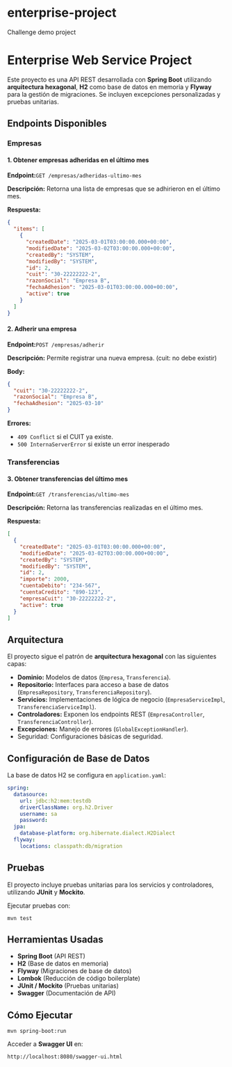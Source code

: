 # enterprise-project

Challenge demo project


# Enterprise Web Service Project

Este proyecto es una API REST desarrollada con **Spring Boot** utilizando **arquitectura hexagonal**, **H2** como base de datos en memoria y **Flyway** para la gestión de migraciones. Se incluyen excepciones personalizadas y pruebas unitarias.

## Endpoints Disponibles

### Empresas

#### 1. Obtener empresas adheridas en el último mes

**Endpoint:**`GET /empresas/adheridas-ultimo-mes`

**Descripción:** Retorna una lista de empresas que se adhirieron en el último mes.

**Respuesta:**

```json
{
  "items": [
    {
      "createdDate": "2025-03-01T03:00:00.000+00:00",
      "modifiedDate": "2025-03-02T03:00:00.000+00:00",
      "createdBy": "SYSTEM",
      "modifiedBy": "SYSTEM",
      "id": 2,
      "cuit": "30-22222222-2",
      "razonSocial": "Empresa B",
      "fechaAdhesion": "2025-03-01T03:00:00.000+00:00",
      "active": true
    }
  ]
}
```

#### 2. Adherir una empresa

**Endpoint:**`POST /empresas/adherir`

**Descripción:** Permite registrar una nueva empresa. (cuit: no debe existir)

**Body:**

```json
{
  "cuit": "30-22222222-2",
  "razonSocial": "Empresa B",
  "fechaAdhesion": "2025-03-10"
}
```

**Errores:**

* `409 Conflict` si el CUIT ya existe.
* `500 InternaServerError` si existe un error inesperado

### Transferencias

#### 3. Obtener transferencias del último mes

**Endpoint:**`GET /transferencias/ultimo-mes`

**Descripción:** Retorna las transferencias realizadas en el último mes.

**Respuesta:**

```json
[
  {
    "createdDate": "2025-03-01T03:00:00.000+00:00",
    "modifiedDate": "2025-03-02T03:00:00.000+00:00",
    "createdBy": "SYSTEM",
    "modifiedBy": "SYSTEM",
    "id": 2,
    "importe": 2000,
    "cuentaDebito": "234-567",
    "cuentaCredito": "890-123",
    "empresaCuit": "30-22222222-2",
    "active": true
  }
]
```

## Arquitectura

El proyecto sigue el patrón de **arquitectura hexagonal** con las siguientes capas:

* **Dominio:** Modelos de datos (`Empresa`, `Transferencia`).
* **Repositorio:** Interfaces para acceso a base de datos (`EmpresaRepository`, `TransferenciaRepository`).
* **Servicios:** Implementaciones de lógica de negocio (`EmpresaServiceImpl`, `TransferenciaServiceImpl`).
* **Controladores:** Exponen los endpoints REST (`EmpresaController`, `TransferenciaController`).
* **Excepciones:** Manejo de errores (`GlobalExceptionHandler`).
* Seguridad: Configuraciones básicas de seguridad.

## Configuración de Base de Datos

La base de datos H2 se configura en `application.yaml`:

```yaml
spring:
  datasource:
    url: jdbc:h2:mem:testdb
    driverClassName: org.h2.Driver
    username: sa
    password:
  jpa:
    database-platform: org.hibernate.dialect.H2Dialect
  flyway:
    locations: classpath:db/migration
```

## Pruebas

El proyecto incluye pruebas unitarias para los servicios y controladores, utilizando **JUnit** y **Mockito**.

Ejecutar pruebas con:

```shell
mvn test
```

## Herramientas Usadas

* **Spring Boot** (API REST)
* **H2** (Base de datos en memoria)
* **Flyway** (Migraciones de base de datos)
* **Lombok** (Reducción de código boilerplate)
* **JUnit / Mockito** (Pruebas unitarias)
* **Swagger** (Documentación de API)

## Cómo Ejecutar

```shell
mvn spring-boot:run
```

Acceder a **Swagger UI** en:

```
http://localhost:8080/swagger-ui.html
```
